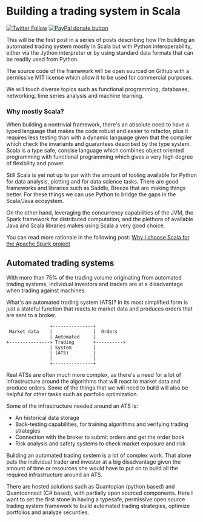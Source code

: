 # Building a trading system in Scala
[![Twitter Follow](https://img.shields.io/twitter/follow/shields_io.svg?style=social)](http://twitter.com/plarroy)
<span class="badge-paypal"><a
href="https://www.paypal.com/cgi-bin/webscr?cmd=_s-xclick&hosted_button_id=6SLKKT7NJUVM6"
title="Donate to this project using Paypal"><img
src="https://img.shields.io/badge/paypal-donate-yellow.svg" alt="PayPal donate button" /></a></span>


This will be the first post in a series of posts describing how I'm building an automated trading system mostly in Scala but with Python interoperability, either via the Jython interpreter or by using standard data formats that can be readily used from Python.

The source code of the framework will be open sourced on Github with a permissive MIT license which allow it to be used for commercial purposes.

We will touch diverse topics such as functional programming, databases, networking, time series analysis and machine learning.

### Why mostly Scala?

When building a nontrivial framework, there's an absolute need to have a typed language that makes the code robust and easier to refactor, plus it requires less testing than with a dynamic language given that the compiler which check the invariants and guarantees described by the type system. Scala is a type safe, concise language which combines object oriented programming with functional programming which gives a very high degree of flexibility and power.

Still Scala is yet not up to par with the amount of tooling available for Python for data analysis, plotting and for data science tasks. There are good frameworks and libraries such as Saddle, Breeze that are making things better. For these things we can use Python to bridge the gaps in the Scala/Java ecosystem.

On the other hand, leveraging the concurrency capabilities of the JVM, the Spark framework for distributed computation, and the plethora of available Java and Scala libraries makes using Scala a very good choice.

You can read more rationale in the following post: [Why I choose Scala for the Apache Spark
project](https://www.linkedin.com/pulse/why-i-choose-scala-apache-spark-project-lan-jiang)


## Automated trading systems

With more than 75% of the trading volume originating from automated trading systems, individual
investors and traders are at a disadvantage when trading against machines.


What's an automated trading system (ATS)?
In its most simplified form is just a stateful function that reacts to market data and produces orders that are sent to a broker.


```
                +---------------+
 Market data    |               |  Orders
                | Automated     |
+---------------> Trading       +---------->
                | System        |
                | (ATS)         |
                |               |
                +---------------+
```

Real ATSs are often much more complex, as there's a need for a lot of infrastructure around the algorithms that will react to market data and produce orders. Some of the things that we will need to build will also be helpful for other tasks such as portfolio optimization.

Some of the infrastructure needed around an ATS is:

* An historical data storage
* Back-testing capabilities, for training algorithms and verifying trading strategies
* Connection with the broker to submit orders and get the order book
* Risk analysis and safety systems to check market exposure and risk


Building an automated trading system is a lot of complex work. That alone puts the individual trader and investor at a big disadvantage given the amount of time or resources she would have to put on to build all the required infrastructure around an ATS.

There are hosted solutions such as Quantopian (python based) and Quantconnect (C# based), with partially open sourced components. Here I want to set the first stone in having a typesafe, permissive open source trading system framework to build automated trading strategies, optimize portfolios and analyze securities.


